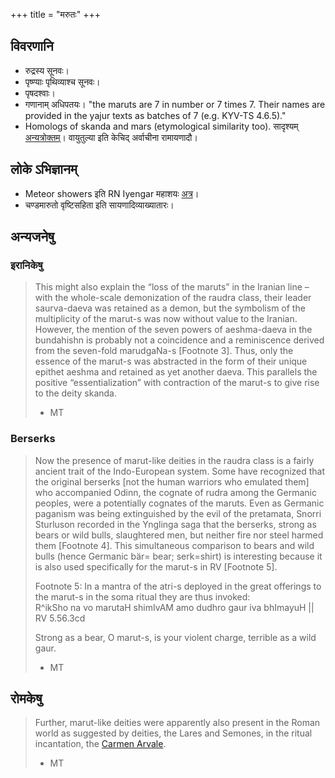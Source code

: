 +++
title = "मरुतः"
+++

## विवरणानि
- रुद्रस्य सूनवः।
- पृष्ण्याः पृथिव्याश्च सूनवः।
- पृषदश्वाः।
- गणानाम् अधिपतयः। "the maruts are 7 in number or 7 times 7. Their names are provided in the yajur texts as batches of 7 (e.g. KYV-TS 4.6.5)."
- Homologs of skanda and mars (etymological similarity too). सादृश्यम् [अन्यत्रोक्तम्](MT_lekhAH/2007-07-25_maruts-as-para-skanda-and-other-elements-of-their-mythology/)। वायुतुल्या इति केचिद् अर्वाचीना रामायणादौ।

## लोके ऽभिज्ञानम्
- Meteor showers इति RN Iyengar महाशयः [अत्र](https://insa.nic.in/writereaddata/UpLoadedFiles/IJHS/Vol45_1_1_RNIyengar.pdf)।
- चण्डमारुतो वृष्टिसहिता इति सायणादिव्याख्यातारः।

## अन्यजनेषु
### इरानिकेषु
> This might also explain
  the “loss of the maruts” in the Iranian line – with the whole-scale
  demonization of the raudra class, their leader saurva-daeva was retained
  as a demon, but the symbolism of the multiplicity of the marut-s was now
  without value to the Iranian. However, the mention of the seven powers
  of aeshma-daeva in the bundahishn is probably not a coincidence and a
  reminiscence derived from the seven-fold marudgaNa-s \[Footnote 3\].
  Thus, only the essence of the marut-s was abstracted in the form of
  their unique epithet aeshma and retained as yet another daeva. This
  parallels the positive “essentialization” with contraction of the
  marut-s to give rise to the deity skanda.  
>
> - MT

### Berserks
> Now the presence of marut-like deities in the raudra class is a fairly
  ancient trait of the Indo-European system. Some have recognized that the
  original berserks \[not the human warriors who emulated them\] who
  accompanied Odinn, the cognate of rudra among the Germanic peoples, were
  a potentially cognates of the maruts. Even as Germanic paganism was
  being extinguished by the evil of the pretamata, Snorri Sturluson
  recorded in the Ynglinga saga that the berserks, strong as bears or wild
  bulls, slaughtered men, but neither fire nor steel harmed them
  \[Footnote 4\]. This simultaneous comparison to bears and wild bulls
  (hence Germanic bär= bear; serk=shirt) is interesting because it is also
  used specifically for the marut-s in RV \[Footnote 5\]. 
>
>Footnote 5: In a mantra of the atri-s deployed in the great offerings to
 the marut-s in the soma ritual they are thus invoked:  
 R^ikSho na vo marutaH shimIvAM amo dudhro gaur iva bhImayuH || RV
 5.56.3cd
> 
> Strong as a bear, O marut-s, is your violent charge, terrible as a wild
 gaur.
> - MT

## रोमकेषु
> Further, marut-like deities were apparently also present in the Roman
world as suggested by deities, the Lares and Semones, in the ritual
incantation, the [Carmen
Arvale](https://manasataramgini.wordpress.com/2008/10/04/the-wives-of-mars/).
>
> - MT
